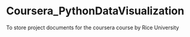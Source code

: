 # Coursera_PythonDataVisualization
To store project documents for the coursera course by Rice University
